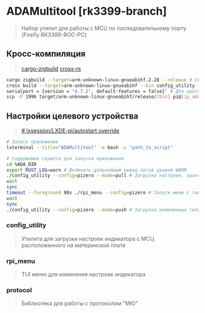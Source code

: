 # ADAMultitool [rk3399-branch]

> Набор утилит для работы с MCU по последовательному порту (Firefly RK3399-ROC-PC)

## Кросс-компиляция

> [cargo-zigbuild](https://github.com/rust-cross/cargo-zigbuild)
> [cross-rs](https://github.com/cross-rs/cross)
  
```bash
cargo zigbuild --target=arm-unknown-linux-gnueabihf.2.28 --release # Cборка 1 (zig)
cross build --target=arm-unknown-linux-gnueabihf --bin config_utility --release # Cборка 2 (cross-rs via docker)
serialport = {version = "4.7.2", default-features = false}` # Для кросскомпиляции (libudev не поддерживается на MacOS & WIN64)
scp -P 1996 target/arm-unknown-linux-gnueabihf/release/[bin] pi@[ip_address]:/home/pi # Передача файла на девайс
```

## Настройки целевого устройства

> [# lxsession/LXDE-pi/autostart override](https://stackoverflow.com/questions/36466500/on-raspberry-pi-auto-start-terminal-after-login)

```bash
# Запуск приложения
lxterminal --title="ADAMultitool" -e bash -c "path_to_script"

# Содержимое скрипта для запуска приложения
cd %ADA_DIR
export RUST_LOG=warn # Включить дальнейший вывод логов уровня WARN
./config_utility --config=pizero --mode=pull # Загрузка настроек, хранящихся на устройстве
wait
sync
timeout --foreground 90s ./rpi_menu --config=pizero # Запуск меню с таймаутом 90 сек
wait
sync
./config_utility --config=pizero --mode=push # Загрузка измененных (или нет) настроек на устройство
```

### config_utility

> Утилита для загрузки настроек индикатора с MCU, расположенного на материнской плате

### rpi_menu

> TUI меню для изменения настроек индикатора

### protocol

> Библиотека для работы с протоколом "МЮ"
